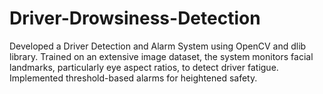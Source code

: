 # Driver-Drowsiness-Detection
Developed a Driver Detection and Alarm System using OpenCV and dlib library. Trained on an extensive image dataset, the system monitors facial landmarks, particularly eye aspect ratios, to detect driver fatigue. Implemented threshold-based alarms for heightened safety.
